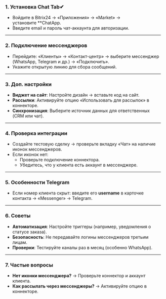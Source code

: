 ### **1. Установка Chat Tab**✔

- Войдите в Bitrix24 → «Приложения» → «Market» → установите **ChatApp.
- Введите email и пароль чат-аккаунта для авторизации.
---
### **2. Подключение мессенджеров**

- Перейдите: «Клиенты» → «Контакт-центр» → выберите мессенджер (WhatsApp, Telegram и др.) → «Подключить».
- Укажите открытую линию для сбора сообщений.
---
### **3. Доп. настройки**

- **Виджет на сайт**: Настройте дизайн → вставьте код на сайт.
- **Рассылки**: Активируйте опцию «Использовать для рассылок» в коннекторе.
- **Синхронизация**: Выберите источник данных для ответственных (CRM или чат).
---
### **4. Проверка интеграции**

- Создайте тестовую сделку → проверьте вкладку «Чат» на наличие иконок мессенджеров.
- Если иконок нет:
    - Проверьте подключение коннектора.
    - Убедитесь, что у клиента есть аккаунт в мессенджере.
---
### **5. Особенности Telegram**

- Если номер клиента скрыт: введите его **username** в карточке контакта → «Messenger» → Telegram.
---

### **6. Советы**

- **Автоматизация**: Настройте триггеры (например, уведомления о статусе заказа).
- **Безопасность**: Не передавайте логины мессенджеров третьим лицам.
- **Проверки**: Тестируйте каналы раз в месяц (особенно WhatsApp).

---

### **7. Частые вопросы**

- **Нет иконки мессенджера?** → Проверьте коннектор и аккаунт клиента.
- **Как рассылать через мессенджеры?** → Активируйте опцию в коннекторе.